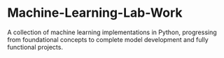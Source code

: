 # Machine-Learning-Lab-Work
A collection of machine learning implementations in Python, progressing from foundational concepts to complete model development and fully functional projects.
